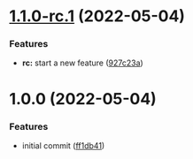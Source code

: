 # [1.1.0-rc.1](https://github.com/amrendr-cb/semver/compare/v1.0.0...v1.1.0-rc.1) (2022-05-04)


### Features

* **rc:** start a new feature ([927c23a](https://github.com/amrendr-cb/semver/commit/927c23a9818704caa57ff0e3f29af67f360e1c1f))

# 1.0.0 (2022-05-04)


### Features

* initial commit ([ff1db41](https://github.com/amrendr-cb/semver/commit/ff1db41180dc27ea9e7a893d32c19aa768e28f91))
